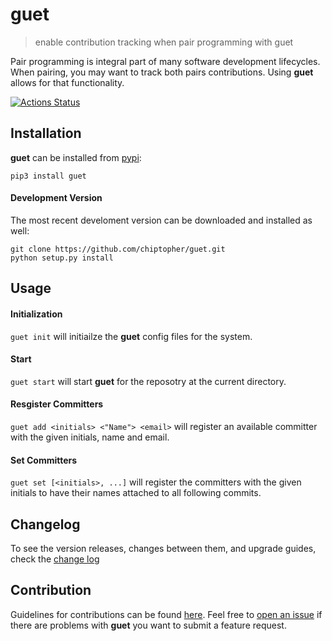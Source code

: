 # guet
> enable contribution tracking when pair programming with guet

Pair programming is integral part of many software development lifecycles. When pairing, you may want to track both pairs contributions. Using **guet** allows for that functionality.

[![Actions Status](https://github.com/chiptopher/guet/workflows/guetci/badge.svg)](https://github.com/chiptopher/guet/workflows/guetci/badge.svg)

## Installation
**guet** can be installed from [pypi](https://pypi.org/project/guet/):

```
pip3 install guet
```

#### Development Version
The most recent develoment version can be downloaded and installed as well:

```
git clone https://github.com/chiptopher/guet.git
python setup.py install
```


## Usage

#### Initialization
`guet init` will initiailze the **guet** config files for the system.

#### Start
`guet start` will start **guet** for the reposotry at the current directory. 
 
#### Resgister Committers
`guet add <initials> <"Name"> <email>` will register an available committer with the given initials, name and email.

#### Set Committers
`guet set [<initials>, ...]` will register the committers with the given initials to have their names attached to all
following commits.

## Changelog

To see the version releases, changes between them, and upgrade guides, check the [change log](./.github/CHANGELOG.md)

## Contribution

Guidelines for contributions can be found [here](./.github/CONTRIBUTING.md). Feel free to 
[open an issue](https://github.com/chiptopher/guet/issues) if there are problems with **guet** you want to submit a
feature request.
